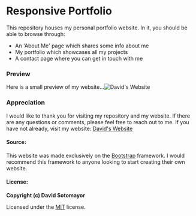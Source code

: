 # Responsive Portfolio

This repository houses my personal portfolio website.  In it, you should be able to browse through:
* An 'About Me' page which shares some info about me
* My portfolio which showcases all my projects
* A contact page where you can get in touch with me



### Preview

Here is a small preview of my website...![David's Website](assets/images/img.png)


### Appreciation

I would like to thank you for visiting my repository and my website.  If there are any questions or comments, please feel free to reach out to me.  If you have not already, visit my website: [David's Website](https://davidesotomayor.github.io/)

#### Source:

This website was made exclusively on the [Bootstrap](https://getbootstrap.com/) framework.  I would recommend this framework to anyone looking to start creating their own website.

#### License:


**Copyright (c) David Sotomayor**

Licensed under the [MIT](https://github.com/microsoft/vscode/blob/master/LICENSE.txt) license.
